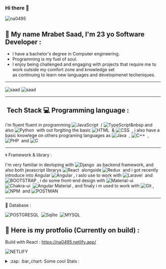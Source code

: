 ### Hi there :wave: 

<p align="left"> <img src="https://komarev.com/ghpvc/?username=na0495&label=Profile%20views&color=0e75b6&style=flat" alt="na0495" /> </p>

## :boy: My name Mrabet Saad, I'm 23 yo Software Developer :
- I have a bachelor's degree in Computer engineering.
- Programming is my fuel of soul.
- I enjoy being challenged and engaging with projects that require me to work outside my comfort zone and knowledge set <br>
  as continuing to learn new languages and developmenet techeniques.
  
<hr>

<img align="center" src="https://github-readme-stats.vercel.app/api?username=na0495&count_private=true&theme=react" alt="saad" />
<img align="center" src="https://github-readme-streak-stats.herokuapp.com/?user=na0495&" alt="saad" />

<hr>

##  &nbsp;Tech Stack :computer: Programming language :
i'm fluent fluent in programming ![JavaScript](https://img.shields.io/badge/JavaScript-F7DF1E?style=plastic&logo=javascript&logoColor=black)&nbsp; / ![TypeScript](https://img.shields.io/badge/TypeScript-0000FF?style=plastic&logo=typescript&logoColor=blue)&nbsp and also ![Python](https://img.shields.io/badge/Python-3776AB?style=plastic&logo=python&logoColor=white)&nbsp; with out forgiting the basic ![HTML](https://img.shields.io/badge/HTML5-E34F26?style=plastic&logo=html5&logoColor=white)&nbsp; & ![CSS](https://img.shields.io/badge/CSS3-1572B6?style=plastic&logo=css3&logoColor=white)&nbsp; , i also have a basic knowlege on others programing languages as ![Java](https://img.shields.io/badge/Java-ED8B00?style=plastic&logo=java&logoColor=white)&nbsp; , ![C++](https://img.shields.io/badge/C%2B%2B-00599C?style=plastic&logo=c%2B%2B&logoColor=white)&nbsp; , ![PHP](https://img.shields.io/badge/PHP-777BB4?style=plastic&logo=php&logoColor=white)&nbsp; and ![C](https://img.shields.io/badge/C-00599C?style=plastic&logo=c&logoColor=white)&nbsp;

<hr>

:cyclone: Framework & library :

I'm very familiar in devloping with ![Django](https://img.shields.io/badge/Django-092E20?style=plastic&logo=django&logoColor=white)&nbsp; as backend framework, and also both javascript librarys ![React](https://img.shields.io/badge/React-20232A?style=plastic&logo=react&logoColor=61DAFB)&nbsp; alongside ![Redux](https://img.shields.io/badge/Redux-593D88?style=plastic&logo=redux&logoColor=white)&nbsp; and i got recently introduce into Angular ![Angular](https://img.shields.io/badge/Angular-20232A?style=plastic&logo=react&logoColor=red)&nbsp;, i aslo use to work with ![Laravel](https://img.shields.io/badge/Laravel-FF2D20?style=plastic&logo=laravel&logoColor=white)&nbsp;
and ![BOOTSTRAP](https://img.shields.io/badge/Bootstrap-563D7C?style=plastic&logo=bootstrap&logoColor=white)&nbsp;, i do some front-end design with ![Material-ui](https://img.shields.io/badge/Material--UI-0081CB?style=plastic&logo=material-ui&logoColor=white)&nbsp; ![Chakra-ui](https://img.shields.io/badge/Chakra--UI-319795?style=plastic&logo=chakra-ui&logoColor=white)&nbsp; ![Angular Material](https://img.shields.io/badge/Angular--Material-319795?style=plastic&logo=angular-material&logoColor=white)&nbsp;, and finaly i m used to work with ![Git](https://img.shields.io/badge/Git-F05032?style=plastic&logo=git&logoColor=white)&nbsp;, ![NPM](https://img.shields.io/badge/npm-CB3837?style=plastic&logo=npm&logoColor=white)&nbsp; and ![POSTMAN](https://img.shields.io/badge/Postman-FF6C37?style=plastic&logo=Postman&logoColor=white)&nbsp;

<hr>

:floppy_disk: Database :

![POSTGRESQL](https://img.shields.io/badge/PostgreSQL-316192?style=plastic&logo=postgresql&logoColor=white)&nbsp;
![Sqlite](https://img.shields.io/badge/SQLite-07405E?style=plastic&logo=sqlite&logoColor=white)&nbsp;
![MYSQL](https://img.shields.io/badge/MySQL-00000F?style=plastic&logo=mysql&logoColor=white)&nbsp;

## :bookmark_tabs: Here is my protfolio (Currently on build) :
Build with React :
https://na0495.netlify.app/
<br>
<!-- deploy with ! <br> -->
![NETLIFY](https://img.shields.io/badge/Netlify-00C7B7?style=plastic&logo=netlify&logoColor=white)&nbsp;


<details>
  <summary>:zap: :bar_chart: Some cool Stats :</summary>

  [![na0495's wakatime stats](https://github-readme-stats.vercel.app/api/wakatime?username=na0495&3&layout=compact)](https://github.com/na0495/github-readme-stats)

</details>
<!-- 
<p><img style="border: 1px solid #ddd; border-radius: 4px; padding: 5px; width: 150px; display: flex; align-item: center; height: 75px" align="center" src="https://github-readme-stats.vercel.app/api/wakatime?username=na0495&3&layout=compact" alt="saad" /></p> -->



<!-- #### Github Commit Stats :
![na0495's GitHub stats](https://github-readme-stats.vercel.app/api?username=na0495&show_icons=true&theme=radical&count_private=true) -->

<!-- ### 🤝🏻 &nbsp; My media 

![Discord](https://img.shields.io/badge/Discord-7289DA?style=for-the-badge&logo=discord&logoColor=white)&nbsp; : Egon#6993 -->
